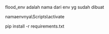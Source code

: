 <!-- Mulai ENV -->

flood_env adalah nama dari env yg sudah dibuat

<!-- Script Untuk Menjalankan ENV -->

namaenvnya\Scripts\activate

<!-- Install Ulang Library -->

pip install -r requirements.txt
